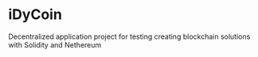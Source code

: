 # iDyCoin
Decentralized application project for testing creating blockchain solutions with Solidity and Nethereum

